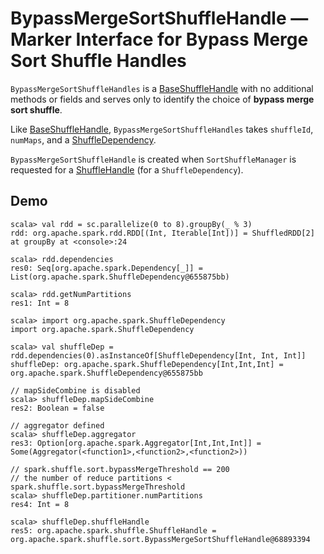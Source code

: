 # BypassMergeSortShuffleHandle &mdash; Marker Interface for Bypass Merge Sort Shuffle Handles

`BypassMergeSortShuffleHandles` is a [BaseShuffleHandle](BaseShuffleHandle.md) with no additional methods or fields and serves only to identify the choice of **bypass merge sort shuffle**.

Like [BaseShuffleHandle](BaseShuffleHandle.md), `BypassMergeSortShuffleHandles` takes `shuffleId`, `numMaps`, and a [ShuffleDependency](../rdd/ShuffleDependency.md).

`BypassMergeSortShuffleHandle` is created when `SortShuffleManager` is requested for a [ShuffleHandle](SortShuffleManager.md#registerShuffle) (for a `ShuffleDependency`).

## Demo

```text
scala> val rdd = sc.parallelize(0 to 8).groupBy(_ % 3)
rdd: org.apache.spark.rdd.RDD[(Int, Iterable[Int])] = ShuffledRDD[2] at groupBy at <console>:24

scala> rdd.dependencies
res0: Seq[org.apache.spark.Dependency[_]] = List(org.apache.spark.ShuffleDependency@655875bb)

scala> rdd.getNumPartitions
res1: Int = 8

scala> import org.apache.spark.ShuffleDependency
import org.apache.spark.ShuffleDependency

scala> val shuffleDep = rdd.dependencies(0).asInstanceOf[ShuffleDependency[Int, Int, Int]]
shuffleDep: org.apache.spark.ShuffleDependency[Int,Int,Int] = org.apache.spark.ShuffleDependency@655875bb

// mapSideCombine is disabled
scala> shuffleDep.mapSideCombine
res2: Boolean = false

// aggregator defined
scala> shuffleDep.aggregator
res3: Option[org.apache.spark.Aggregator[Int,Int,Int]] = Some(Aggregator(<function1>,<function2>,<function2>))

// spark.shuffle.sort.bypassMergeThreshold == 200
// the number of reduce partitions < spark.shuffle.sort.bypassMergeThreshold
scala> shuffleDep.partitioner.numPartitions
res4: Int = 8

scala> shuffleDep.shuffleHandle
res5: org.apache.spark.shuffle.ShuffleHandle = org.apache.spark.shuffle.sort.BypassMergeSortShuffleHandle@68893394
```
